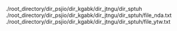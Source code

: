 ./root_directory/dir_psjio/dir_kgabk/dir_jtngu/dir_sptuh
./root_directory/dir_psjio/dir_kgabk/dir_jtngu/dir_sptuh/file_nda.txt
./root_directory/dir_psjio/dir_kgabk/dir_jtngu/dir_sptuh/file_ytw.txt